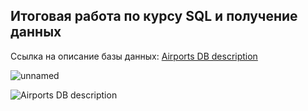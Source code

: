## Итоговая работа по курсу SQL и получение данных

 Ссылка на описание базы данных: [Airports DB description](https://docs.google.com/document/d/1KpWddYoh7c5wTSaWecAlKsvMqyccyE1W/edit?usp=sharing&ouid=112449706891750020629&rtpof=true&sd=true) 
  
  
![unnamed](https://user-images.githubusercontent.com/84973502/170117304-b00acdf8-dadf-4241-bb42-7f674480fafb.jpg)


![Airports DB description](https://user-images.githubusercontent.com/84973502/170117491-321ee335-01cc-44b6-8bbc-f372204df418.png)

